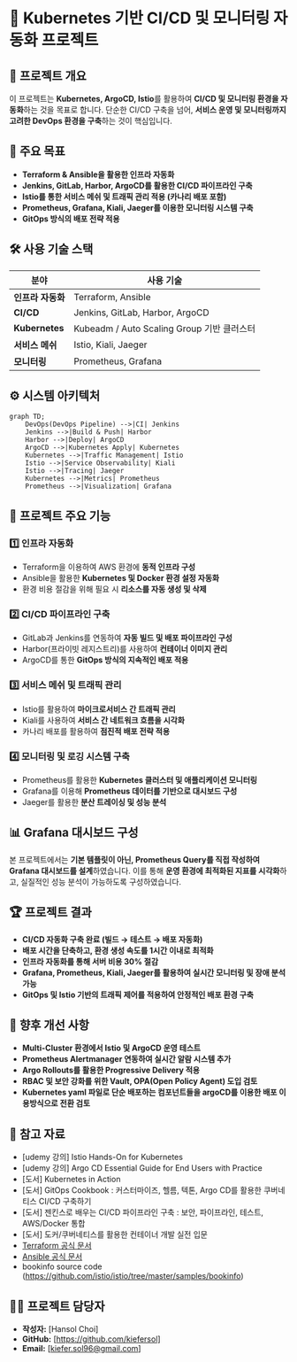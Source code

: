 # 📌 Kubernetes 기반 CI/CD 및 모니터링 자동화 프로젝트

## 📝 프로젝트 개요
이 프로젝트는 **Kubernetes, ArgoCD, Istio**를 활용하여 **CI/CD 및 모니터링 환경을 자동화**하는 것을 목표로 합니다. 단순한 CI/CD 구축을 넘어, **서비스 운영 및 모니터링까지 고려한 DevOps 환경을 구축**하는 것이 핵심입니다.

## 🎯 주요 목표
- **Terraform & Ansible을 활용한 인프라 자동화**
- **Jenkins, GitLab, Harbor, ArgoCD를 활용한 CI/CD 파이프라인 구축**
- **Istio를 통한 서비스 메쉬 및 트래픽 관리 적용 (카나리 배포 포함)**
- **Prometheus, Grafana, Kiali, Jaeger를 이용한 모니터링 시스템 구축**
- **GitOps 방식의 배포 전략 적용**

## 🛠 사용 기술 스택
| 분야 | 사용 기술 |
|------|-----------|
| **인프라 자동화** | Terraform, Ansible |
| **CI/CD** | Jenkins, GitLab, Harbor, ArgoCD |
| **Kubernetes** | Kubeadm / Auto Scaling Group 기반 클러스터 |
| **서비스 메쉬** | Istio, Kiali, Jaeger |
| **모니터링** | Prometheus, Grafana |

## ⚙️ 시스템 아키텍처
```mermaid
graph TD;
    DevOps(DevOps Pipeline) -->|CI| Jenkins
    Jenkins -->|Build & Push| Harbor
    Harbor -->|Deploy| ArgoCD
    ArgoCD -->|Kubernetes Apply| Kubernetes
    Kubernetes -->|Traffic Management| Istio
    Istio -->|Service Observability| Kiali
    Istio -->|Tracing| Jaeger
    Kubernetes -->|Metrics| Prometheus
    Prometheus -->|Visualization| Grafana
```

## 🚀 프로젝트 주요 기능
### 1️⃣ 인프라 자동화
- Terraform을 이용하여 AWS 환경에 **동적 인프라 구성**
- Ansible을 활용한 **Kubernetes 및 Docker 환경 설정 자동화**
- 환경 비용 절감을 위해 필요 시 **리소스를 자동 생성 및 삭제**

### 2️⃣ CI/CD 파이프라인 구축
- GitLab과 Jenkins를 연동하여 **자동 빌드 및 배포 파이프라인 구성**
- Harbor(프라이빗 레지스트리)를 사용하여 **컨테이너 이미지 관리**
- ArgoCD를 통한 **GitOps 방식의 지속적인 배포 적용**

### 3️⃣ 서비스 메쉬 및 트래픽 관리
- Istio를 활용하여 **마이크로서비스 간 트래픽 관리**
- Kiali를 사용하여 **서비스 간 네트워크 흐름을 시각화**
- 카나리 배포를 활용하여 **점진적 배포 전략 적용**

### 4️⃣ 모니터링 및 로깅 시스템 구축
- Prometheus를 활용한 **Kubernetes 클러스터 및 애플리케이션 모니터링**
- Grafana를 이용해 **Prometheus 데이터를 기반으로 대시보드 구성**
- Jaeger를 활용한 **분산 트레이싱 및 성능 분석**

## 📊 Grafana 대시보드 구성
본 프로젝트에서는 **기본 템플릿이 아닌, Prometheus Query를 직접 작성하여 Grafana 대시보드를 설계**하였습니다. 이를 통해 **운영 환경에 최적화된 지표를 시각화**하고, 실질적인 성능 분석이 가능하도록 구성하였습니다.

## 🏆 프로젝트 결과
- **CI/CD 자동화 구축 완료 (빌드 → 테스트 → 배포 자동화)**
- **배포 시간을 단축하고, 환경 생성 속도를 1시간 이내로 최적화**
- **인프라 자동화를 통해 서버 비용 30% 절감**
- **Grafana, Prometheus, Kiali, Jaeger를 활용하여 실시간 모니터링 및 장애 분석 가능**
- **GitOps 및 Istio 기반의 트래픽 제어를 적용하여 안정적인 배포 환경 구축**

## 📌 향후 개선 사항
- **Multi-Cluster 환경에서 Istio 및 ArgoCD 운영 테스트**
- **Prometheus Alertmanager 연동하여 실시간 알람 시스템 추가**
- **Argo Rollouts를 활용한 Progressive Delivery 적용**
- **RBAC 및 보안 강화를 위한 Vault, OPA(Open Policy Agent) 도입 검토**
- **Kubernetes yaml 파일로 단순 배포하는 컴포넌트들을 argoCD를 이용한 배포 이용방식으로 전환 검토**

## 📖 참고 자료
- [udemy 강의] Istio Hands-On for Kubernetes
- [udemy 강의] Argo CD Essential Guide for End Users with Practice
- [도서] Kubernetes in Action
- [도서] GitOps Cookbook : 커스터마이즈, 헬름, 텍톤, Argo CD를 활용한 쿠버네티스 CI/CD 구축하기
- [도서] 젠킨스로 배우는 CI/CD 파이프라인 구축 : 보안, 파이프라인, 테스트, AWS/Docker 통합
- [도서] 도커/쿠버네티스를 활용한 컨테이너 개발 실전 입문
- [Terraform 공식 문서](https://developer.hashicorp.com/terraform/docs)
- [Ansible 공식 문서](https://docs.ansible.com/)
- bookinfo source code (https://github.com/istio/istio/tree/master/samples/bookinfo)

## 👨‍💻 프로젝트 담당자
- **작성자:** [Hansol Choi]
- **GitHub:** [https://github.com/kiefersol]
- **Email:** [kiefer.sol96@gmail.com]
